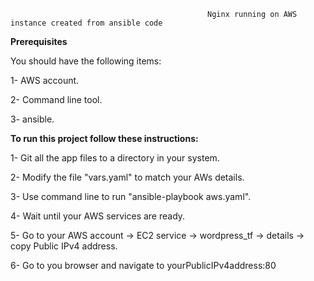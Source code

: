                                             
                                                Nginx running on AWS instance created from ansible code


**Prerequisites**


You should have the following items:



1- AWS account.


2- Command line tool.


3- ansible.


**To run this project follow these instructions:**


1- Git all the app files to a directory in your system.


2- Modify the file "vars.yaml" to match your AWs details.


3- Use command line to run "ansible-playbook aws.yaml".


4- Wait until your AWS services are ready.


5- Go to your AWS account -> EC2 service -> wordpress_tf -> details -> copy Public IPv4 address.


6- Go to you browser and navigate to yourPublicIPv4address:80









  
